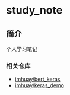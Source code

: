 study_note
===

简介
---
个人学习笔记

### 相关仓库
- [imhuay/bert_keras](https://github.com/imhuay/bert_keras)
- [imhuay/keras_demo](https://github.com/imhuay/keras_demo)
